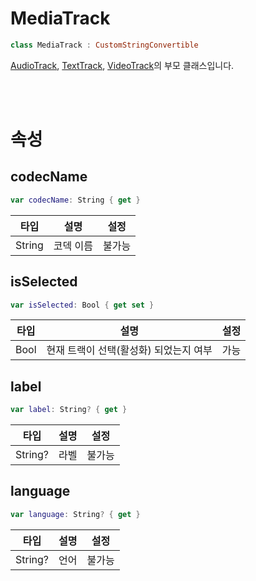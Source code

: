# MediaTrack

```swift
class MediaTrack : CustomStringConvertible
```

[AudioTrack](../audio-track/home.md), [TextTrack](../text-track/home.md), [VideoTrack](../video-track/home.md)의 부모 클래스입니다.

<br><br>
# 속성

## codecName

```swift
var codecName: String { get }
```

|타입|설명|설정|
|:--:|:--:|:--:|
|String|코덱 이름|불가능|

## isSelected

```swift
var isSelected: Bool { get set }
```

|타입|설명|설정|
|:--:|:--:|:--:|
|Bool|현재 트랙이 선택(활성화) 되었는지 여부|가능|

## label

```swift
var label: String? { get }
```

|타입|설명|설정|
|:--:|:--:|:--:|
|String?|라벨|불가능|

## language

```swift
var language: String? { get }
```

|타입|설명|설정|
|:--:|:--:|:--:|
|String?|언어|불가능|